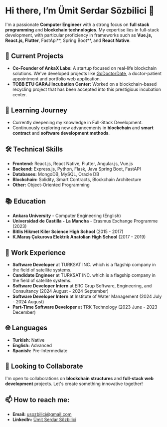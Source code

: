 # Hi there, I’m Ümit Serdar Sözbilici 👋

I'm a passionate **Computer Engineer** with a strong focus on **full stack  programming** and **blockchain technologies**. My expertise lies in full-stack development, with particular proficiency in frameworks such as **Vue.js, React.js, Flutter**, FastApi**, Spring Boot**, and **React Native**.

## 🔭 Current Projects
- **Co-Founder of AnkaX Labs:** A startup focused on real-life blockchain solutions. We've developed projects like [GoDoctorDate](https://www.godoctordate.com), a doctor-patient appointment and portfolio web application.
- **TOBB ETU GARAJ Incubation Center:** Worked on a blockchain-based recycling project that has been accepted into this prestigious incubation center.

## 🌱 Learning Journey
- Currently deepening my knowledge in Full-Stack Development.
- Continuously exploring new advancements in **blockchain** and **smart contract** and **software development methods**.

## 🛠 Technical Skills
- **Frontend:** React.js, React Native, Flutter, Angular.js, Vue.js
- **Backend:** Express.js, Python, Flask, Java Spring Boot, FastAPI
- **Databases:** MongoDB, MySQL, Oracle DB
- **Blockchain:** Solidity, Smart Contracts, Blockchain Architecture
- **Other:** Object-Oriented Programming

## 📚 Education
- **Ankara University** - Computer Engineering (English)
- **Universidad de Castilla - La Mancha** - Erasmus Exchange Programme (2023)
- **Bitlis Hikmet Kiler Science High School** (2015 - 2017)
- **K.Maraş Çukurova Elektrik Anatolian High School** (2017 - 2019)

## 💼 Work Experience
- **Software Developer** at TURKSAT INC. which is a flagship company in the field of satellite systems.
- **Candidate Engineer** at TURKSAT INC. which is a flagship company in the field of satellite systems.
- **Software Developer Intern** at ERC Grup Software, Engineering, and Consultancy (2024 August - 2024 September)
- **Software Developer Intern** at Institute of Water Management (2024 July - 2024 August)
- **Part-Time Software Developer** at TRK Technology (2023 June - 2023 December)

## 🌐 Languages
- **Turkish:** Native
- **English:** Advanced
- **Spanish:** Pre-Intermediate

## 🤝 Looking to Collaborate
I'm open to collaborations on **blockchain structures** and **full-stack web development** projects. Let's create something innovative together!

## 📫 How to reach me:
- **Email:** [usozbilici@gmail.com](mailto:usozbilici@gmail.com)
- **LinkedIn:** [Ümit Serdar Sözbilici](https://www.linkedin.com/in/%C3%BCmit-serdar-s%C3%B6zbilici-27826a21b/)
